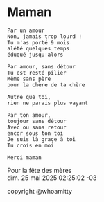 # Maman


```
Par un amour
Non, jamais trop lourd !
Tu m'as porté 9 mois
alété quelques temps
éduqué jusqu'alors

Par amour, sans détour
Tu est resté pilier
Même sans père
pour la chère de ta chère

Autre que toi,
rien ne parais plus vayant

Par ton amour,
toujour sans détour
Avec ou sans retour
encor sous ton toi
Je suis là graçe à toi
Tu crois en moi

Merci maman
```

Pour la fête des mères  
dim. 25 mai 2025 02:25:02 -03

copyright @whoamitty



